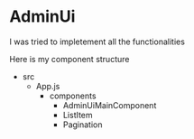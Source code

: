 # AdminUi

I was tried to impletement all the functionalities

Here is my component structure

- src
  - App.js
    - components
      - AdminUiMainComponent
      - ListItem
      - Pagination
